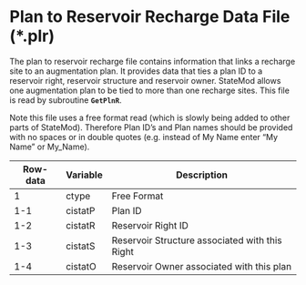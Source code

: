 # Plan to Reservoir Recharge Data File (*.plr) #

The plan to reservoir recharge file contains information that links a recharge site to an augmentation 
plan. It provides data that ties a plan ID to a reservoir right, reservoir structure and reservoir owner. 
StateMod allows one augmentation plan to be tied to more than one recharge sites. This file is read by 
subroutine **`GetPlnR`**.

Note this file uses a free format read (which is slowly being added to other parts of StateMod). Therefore Plan 
ID’s and Plan names should be provided with no spaces or in double quotes (e.g. instead of My Name enter “My Name” 
or My_Name).

| Row-data							| Variable						| Description 								|				
| ------------------				| --------------------			| --------									|
| 1	 								| ctype							| Free Format
| 1-1								| cistatP						| Plan ID 
| 1-2								| cistatR						| Reservoir Right ID
| 1-3								| cistatS						| Reservoir Structure associated with this Right
| 1-4   							| cistatO       				| Reservoir Owner associated with this plan
